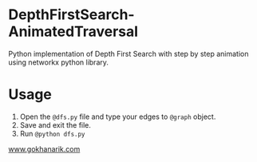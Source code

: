 DepthFirstSearch-AnimatedTraversal
==================================

Python implementation of Depth First Search with step by step animation using networkx python library.

Usage
=====

1. Open the `@dfs.py` file and type your edges to `@graph` object.
2. Save and exit the file.
3. Run `@python dfs.py`


www.gokhanarik.com
